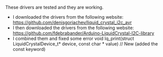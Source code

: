 These drivers are tested and they are working. 

- I downloaded the drivers from the following website: https://github.com/denisgoriachev/liquid_crystal_i2c_avr
- I then downloaded the drivers from the following website: https://github.com/fdebrabander/Arduino-LiquidCrystal-I2C-library
- I combined them and fixed some error 
	void lq_print(struct LiquidCrystalDevice_t* device, const char * value) // New (added the const keyword) 